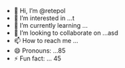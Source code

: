 - 👋 Hi, I’m @retepol
- 👀 I’m interested in ...t
- 🌱 I’m currently learning ...
- 💞️ I’m looking to collaborate on ...asd
- 📫 How to reach me ...
- 😄 Pronouns: ...85
- ⚡ Fun fact: ...
45
<!---465fh
retepol/retepol is a ✨ special ✨ repository because its `README.md` (this file) appears on your GitHub profile.
You can click the Preview link to take a look at your changes.
--->
